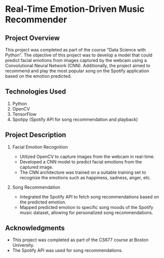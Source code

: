 # Real-Time Emotion-Driven Music Recommender
## Project Overview
This project was completed as part of the course "Data Science with Python". The objective of this project was to develop a model that could predict facial emotions from images captured by the webcam using a Convolutional Neural Network (CNN). Additionally, the project aimed to recommend and play the most popular song on the Spotify application based on the emotion predicted.

## Technologies Used
1. Python
2. OpenCV
3. TensorFlow
4. Spotipy (Spotify API for song recommendation and playback)

## Project Description
1. Facial Emotion Recognition
   - Utilized OpenCV to capture images from the webcam in real-time.
   - Developed a CNN model to predict facial emotions from the captured image.
   - The CNN architecture was trained on a suitable training set to recognize the emotions such as happiness, sadness, anger, etc.
     
2. Song Recommendation
   - Integrated the Spotify API to fetch song recommendations based on the predicted emotion.
   - Mapped predicted emotion to specific song moods of the Spotify music dataset, allowing for personalized song recommendations.

## Acknowledgments
- This project was completed as part of the CS677 course at Boston University.
- The Spotify API was used for song recommendations.
